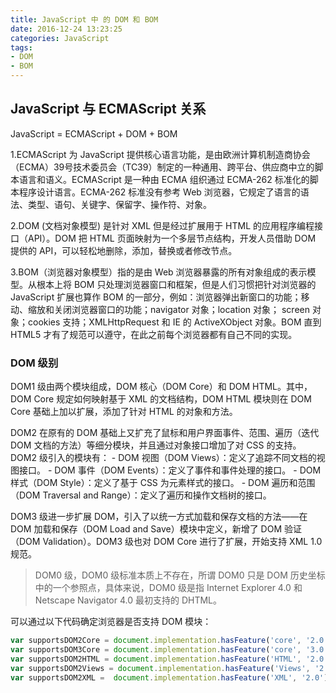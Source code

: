 ```yaml
---
title: JavaScript 中 的 DOM 和 BOM
date: 2016-12-24 13:23:25
categories: JavaScript
tags:
- DOM
- BOM
---
```


## JavaScript 与 ECMAScript 关系

JavaScript = ECMAScript + DOM + BOM

1.ECMAScript 为 JavaScript 提供核心语言功能，是由欧洲计算机制造商协会（ECMA）39号技术委员会（TC39）制定的一种通用、跨平台、供应商中立的脚本语言和语义。ECMAScript 是一种由 ECMA 组织通过 ECMA-262 标准化的脚本程序设计语言。ECMA-262 标准没有参考 Web 浏览器，它规定了语言的语法、类型、语句、关键字、保留字、操作符、对象。

2.DOM (文档对象模型) 是针对 XML 但是经过扩展用于 HTML 的应用程序编程接口（API）。DOM 把 HTML 页面映射为一个多层节点结构，开发人员借助 DOM 提供的 API，可以轻松地删除，添加，替换或者修改节点。

3.BOM（浏览器对象模型）指的是由 Web 浏览器暴露的所有对象组成的表示模型。从根本上将 BOM 只处理浏览器窗口和框架，但是人们习惯把针对浏览器的 JavaScript 扩展也算作 BOM 的一部分，例如：浏览器弹出新窗口的功能；移动、缩放和关闭浏览器窗口的功能；navigator 对象；location 对象； screen 对象；cookies 支持；XMLHttpRequest 和 IE 的 ActiveXObject 对象。BOM 直到 HTML5 才有了规范可以遵守，在此之前每个浏览器都有自己不同的实现。

<!--more-->

### DOM 级别

DOM1 级由两个模块组成，DOM 核心（DOM Core）和 DOM HTML。其中，DOM Core 规定如何映射基于 XML 的文档结构，DOM HTML 模块则在 DOM Core 基础上加以扩展，添加了针对 HTML 的对象和方法。

DOM2 在原有的 DOM 基础上又扩充了鼠标和用户界面事件、范围、遍历（迭代 DOM 文档的方法）等细分模块，并且通过对象接口增加了对 CSS 的支持。DOM2 级引入的模块有：
    - DOM 视图（DOM Views）：定义了追踪不同文档的视图接口。
    - DOM 事件（DOM Events）：定义了事件和事件处理的接口。
    - DOM 样式（DOM Style）：定义了基于 CSS 为元素样式的接口。
    - DOM 遍历和范围（DOM Traversal and Range）：定义了遍历和操作文档树的接口。

DOM3 级进一步扩展 DOM，引入了以统一方式加载和保存文档的方法——在 DOM 加载和保存（DOM Load and Save）模块中定义，新增了 DOM 验证（DOM Validation）。DOM3 级也对 DOM Core 进行了扩展，开始支持 XML 1.0 规范。

> DOM0 级，DOM0 级标准本质上不存在，所谓 DOM0 只是 DOM 历史坐标中的一个参照点，具体来说，DOM0 级是指 Internet Explorer 4.0 和 Netscape Navigator 4.0 最初支持的 DHTML。

可以通过以下代码确定浏览器是否支持 DOM 模块：

```javascript
var supportsDOM2Core = document.implementation.hasFeature('core', '2.0')
var supportsDOM3Core = document.implementation.hasFeature('core', '3.0')
var supportsDOM2HTML = document.implementation.hasFeature('HTML', '2.0')
var supportsDOM2Views = document.implementation.hasFeature('Views', '2.0')
var supportsDOM2XML =  document.implementation.hasFeature('XML', '2.0')
```